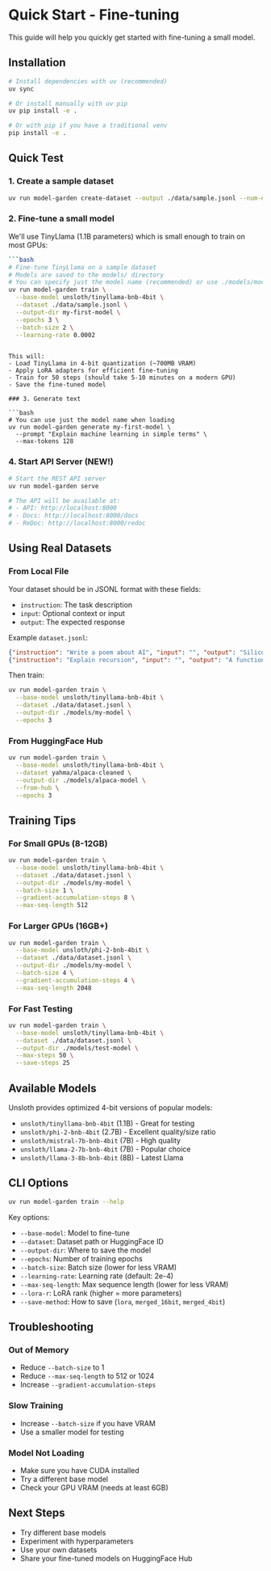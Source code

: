 # Quick Start - Fine-tuning

This guide will help you quickly get started with fine-tuning a small model.

## Installation

```bash
# Install dependencies with uv (recommended)
uv sync

# Or install manually with uv pip
uv pip install -e .

# Or with pip if you have a traditional venv
pip install -e .
```

## Quick Test

### 1. Create a sample dataset

```bash
uv run model-garden create-dataset --output ./data/sample.jsonl --num-examples 100
```

### 2. Fine-tune a small model

We'll use TinyLlama (1.1B parameters) which is small enough to train on most GPUs:

```bash
```bash
# Fine-tune TinyLlama on a sample dataset
# Models are saved to the models/ directory
# You can specify just the model name (recommended) or use ./models/model-name
uv run model-garden train \
  --base-model unsloth/tinyllama-bnb-4bit \
  --dataset ./data/sample.jsonl \
  --output-dir my-first-model \
  --epochs 3 \
  --batch-size 2 \
  --learning-rate 0.0002
```
```

This will:
- Load TinyLlama in 4-bit quantization (~700MB VRAM)
- Apply LoRA adapters for efficient fine-tuning
- Train for 50 steps (should take 5-10 minutes on a modern GPU)
- Save the fine-tuned model

### 3. Generate text

```bash
# You can use just the model name when loading
uv run model-garden generate my-first-model \
  --prompt "Explain machine learning in simple terms" \
  --max-tokens 128
```

### 4. Start API Server (NEW!)

```bash
# Start the REST API server
uv run model-garden serve

# The API will be available at:
# - API: http://localhost:8000
# - Docs: http://localhost:8000/docs
# - ReDoc: http://localhost:8000/redoc
```

## Using Real Datasets

### From Local File

Your dataset should be in JSONL format with these fields:
- `instruction`: The task description
- `input`: Optional context or input
- `output`: The expected response

Example `dataset.jsonl`:
```json
{"instruction": "Write a poem about AI", "input": "", "output": "Silicon minds awakening..."}
{"instruction": "Explain recursion", "input": "", "output": "A function that calls itself..."}
```

Then train:
```bash
uv run model-garden train \
  --base-model unsloth/tinyllama-bnb-4bit \
  --dataset ./data/dataset.jsonl \
  --output-dir ./models/my-model \
  --epochs 3
```

### From HuggingFace Hub

```bash
uv run model-garden train \
  --base-model unsloth/tinyllama-bnb-4bit \
  --dataset yahma/alpaca-cleaned \
  --output-dir ./models/alpaca-model \
  --from-hub \
  --epochs 3
```

## Training Tips

### For Small GPUs (8-12GB)
```bash
uv run model-garden train \
  --base-model unsloth/tinyllama-bnb-4bit \
  --dataset ./data/dataset.jsonl \
  --output-dir ./models/my-model \
  --batch-size 1 \
  --gradient-accumulation-steps 8 \
  --max-seq-length 512
```

### For Larger GPUs (16GB+)
```bash
uv run model-garden train \
  --base-model unsloth/phi-2-bnb-4bit \
  --dataset ./data/dataset.jsonl \
  --output-dir ./models/my-model \
  --batch-size 4 \
  --gradient-accumulation-steps 4 \
  --max-seq-length 2048
```

### For Fast Testing
```bash
uv run model-garden train \
  --base-model unsloth/tinyllama-bnb-4bit \
  --dataset ./data/dataset.jsonl \
  --output-dir ./models/test-model \
  --max-steps 50 \
  --save-steps 25
```

## Available Models

Unsloth provides optimized 4-bit versions of popular models:

- `unsloth/tinyllama-bnb-4bit` (1.1B) - Great for testing
- `unsloth/phi-2-bnb-4bit` (2.7B) - Excellent quality/size ratio
- `unsloth/mistral-7b-bnb-4bit` (7B) - High quality
- `unsloth/llama-2-7b-bnb-4bit` (7B) - Popular choice
- `unsloth/llama-3-8b-bnb-4bit` (8B) - Latest Llama

## CLI Options

```bash
uv run model-garden train --help
```

Key options:
- `--base-model`: Model to fine-tune
- `--dataset`: Dataset path or HuggingFace ID
- `--output-dir`: Where to save the model
- `--epochs`: Number of training epochs
- `--batch-size`: Batch size (lower for less VRAM)
- `--learning-rate`: Learning rate (default: 2e-4)
- `--max-seq-length`: Max sequence length (lower for less VRAM)
- `--lora-r`: LoRA rank (higher = more parameters)
- `--save-method`: How to save (`lora`, `merged_16bit`, `merged_4bit`)

## Troubleshooting

### Out of Memory
- Reduce `--batch-size` to 1
- Reduce `--max-seq-length` to 512 or 1024
- Increase `--gradient-accumulation-steps`

### Slow Training
- Increase `--batch-size` if you have VRAM
- Use a smaller model for testing

### Model Not Loading
- Make sure you have CUDA installed
- Try a different base model
- Check your GPU VRAM (needs at least 6GB)

## Next Steps

- Try different base models
- Experiment with hyperparameters
- Use your own datasets
- Share your fine-tuned models on HuggingFace Hub
